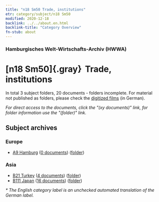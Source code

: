 ```yaml
---
title: "n18 Sm50 Trade, institutions"
etr: category/subject/n18 Sm50
modified: 2020-12-18
backlink: ../../about.en.html
backlink-title: "Category Overview"
fn-stub: about
---
```


### Hamburgisches Welt-Wirtschafts-Archiv (HWWA)
# [n18 Sm50]{.gray}&#8201; Trade, institutions&#160; 





In total 3 subject folders, 20 documents - folders incomplete.
For material not published as folders, please check the [digitized films](/film/h1_sh) (in German).

_For direct access to the documents, click the "(xy documents)" link, for folder information use the "(folder)" link._

## Subject archives



### Europe

- [A9 Hamburg](../../../geo/about.en.html#A9) (<a href="https://dfg-viewer.de/show/?tx_dlf[id]=https://pm20.zbw.eu/mets/sh/1409xx/140905/1964xx/196473/public.mets.en.xml" target="_blank">0 documents</a>) ([folder](http://purl.org/pressemappe20/folder/sh/140905,196473))

### Asia

- [B21 Turkey](../../../geo/about.en.html#B21) (<a href="https://dfg-viewer.de/show/?tx_dlf[id]=https://pm20.zbw.eu/mets/sh/1411xx/141111/1964xx/196473/public.mets.en.xml" target="_blank">4 documents</a>) ([folder](http://purl.org/pressemappe20/folder/sh/141111,196473))
- [B111 Japan](../../../geo/about.en.html#B111) (<a href="https://dfg-viewer.de/show/?tx_dlf[id]=https://pm20.zbw.eu/mets/sh/1412xx/141272/1964xx/196473/public.mets.en.xml" target="_blank">16 documents</a>) ([folder](http://purl.org/pressemappe20/folder/sh/141272,196473))


_* The English category label is an unchecked automated translation of the German label._

